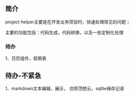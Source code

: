 ## 简介
project helper主要是在开发业务项目时，快速处理常见的问题；

主要的功能包括：代码生成，代码转换，以及一些定制化处理

### 待办
1、日历组件，假期表

## 待办-不紧急
1、markdown文本编辑，展示， 仿照顶想云，sqlite保存记录